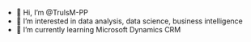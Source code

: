 - 👋 Hi, I’m @TrulsM-PP
- 👀 I’m interested in data analysis, data science, business intelligence
- 🌱 I’m currently learning Microsoft Dynamics CRM

<!---
TrulsM-PP/TrulsM-PP is a ✨ special ✨ repository because its `README.md` (this file) appears on your GitHub profile.
You can click the Preview link to take a look at your changes.
--->
